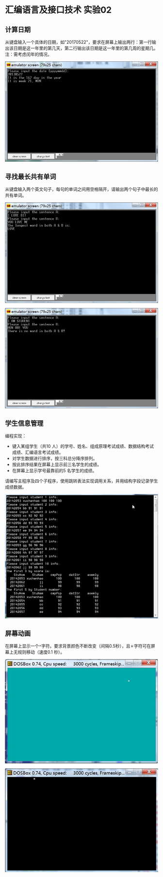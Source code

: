 # 汇编语言及接口技术 实验02

## 计算日期

从键盘输入一个具体的日期，如"20170522"，要求在屏幕上输出两行：第一行输出该日期是这一年里的第几天，第二行输出该日期是这一年里的第几周的星期几。注：需考虑闰年的情况。

![](https://github.com/xuchenhao001/BIT-homework/blob/master/Assembly%20Language/experiment02/01.jpg)

## 寻找最长共有单词

从键盘输入两个英文句子，每句的单词之间用空格隔开，请输出两个句子中最长的共有单词。

![](https://github.com/xuchenhao001/BIT-homework/blob/master/Assembly%20Language/experiment02/02.jpg)

![](https://github.com/xuchenhao001/BIT-homework/blob/master/Assembly%20Language/experiment02/03.jpg)

## 学生信息管理

编程实现：
* 键入某组学生（共10 人）的学号、姓名、组成原理考试成绩、数据结构考试成绩、汇编语言考试成绩。
* 对学生数据进行排序，按三科总分降序排列。
* 按此排序结果在屏幕上显示前三名学生的成绩。
* 在屏幕上显示学号最靠前的5 名学生的成绩。

请编写主程序及四个子程序，使用跳转表法实现调用关系，并用结构字段记录学生成绩数据。

![](https://github.com/xuchenhao001/BIT-homework/blob/master/Assembly%20Language/experiment02/04.jpg)

## 屏幕动画

在屏幕上显示一个`*`字符。要求背景颜色不断改变（间隔0.5秒），且`＊`字符可在屏幕上无规则移动（速度0.1 秒）。

![](https://github.com/xuchenhao001/BIT-homework/blob/master/Assembly%20Language/experiment02/05.jpg)

![](https://github.com/xuchenhao001/BIT-homework/blob/master/Assembly%20Language/experiment02/06.jpg)
